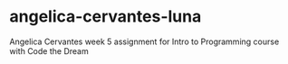 # angelica-cervantes-luna
Angelica Cervantes
week 5 assignment for Intro to Programming course with Code the Dream
